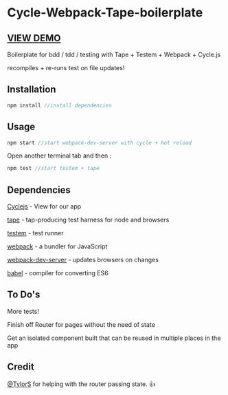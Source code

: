 # Cycle-Webpack-Tape-boilerplate

## [VIEW DEMO](http://cmdv.github.io/cycle-webpack-boilerplate/)

Boilerplate for bdd / tdd / testing with Tape + Testem + Webpack + Cycle.js

recompiles + re-runs test on file updates!

## Installation

```javascript
npm install //install dependencies
```


## Usage

```javascript
npm start //start webpack-dev-server with cycle + hot reload
```

Open another terminal tab and then :

```javascript 
npm test //start testem + tape
```

## Dependencies

[Cyclejs](http://cycle.js.org/) - View for our app

[tape](https://github.com/substack/tape) - tap-producing test harness for node and browsers

[testem](https://github.com/airportyh/testem) - test runner

[webpack](https://github.com/airportyh/testem) - a bundler for JavaScript

[webpack-dev-server](https://github.com/webpack/webpack-dev-server) - updates browsers on changes

[babel](https://github.com/babel/babel) - compiler for converting ES6

## To Do's
More tests!

Finish off Router for pages without the need of state

Get an isolated component built that can be reused in multiple places in the app

## Credit
[@TylorS](https://github.com/TylorS) for helping with the router passing state. :+1:
